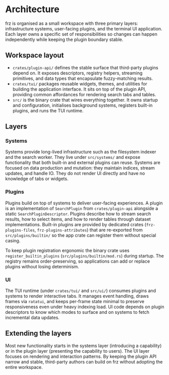 # Architecture

frz is organised as a small workspace with three primary layers: infrastructure
systems, user-facing plugins, and the terminal UI application. Each layer owns a
specific set of responsibilities so changes can happen independently while
keeping the plugin boundary stable.

## Workspace layout

- `crates/plugin-api/` defines the stable surface that third-party plugins
  depend on. It exposes descriptors, registry helpers, streaming primitives,
  and data types that encapsulate fuzzy-matching results.
- `crates/tui/` packages reusable widgets, themes, and utilities for building
  the application interface. It sits on top of the plugin API, providing common
  affordances for rendering search tabs and tables.
- `src/` is the binary crate that wires everything together. It owns startup and
  configuration, initialises background systems, registers built-in plugins, and
  runs the TUI runtime.

## Layers

### Systems

Systems provide long-lived infrastructure such as the filesystem indexer and the
search worker. They live under `src/systems/` and expose functionality that both
built-in and external plugins can reuse. Systems are focused on data production
and mutation: they maintain indices, stream updates, and handle IO. They do not
render UI directly and have no knowledge of tabs or widgets.

### Plugins

Plugins build on top of systems to deliver user-facing experiences. A plugin is
an implementation of `SearchPlugin` from `crates/plugin-api` alongside a static
`SearchPluginDescriptor`. Plugins describe how to stream search results, how to
select items, and how to render tables through dataset implementations. Built-in
plugins are provided by dedicated crates (`frz-plugins-files`,
`frz-plugins-attributes`) that are re-exported from `src/plugins/builtin/` so the app
crate can register them without special casing.

To keep plugin registration ergonomic the binary crate uses
`register_builtin_plugins` (`src/plugins/builtin/mod.rs`) during startup. The
registry remains order-preserving, so applications can add or replace plugins
without losing determinism.

### UI

The TUI runtime (under `crates/tui/` and `src/ui/`) consumes plugins and systems
to render interactive tabs. It manages event handling, draws frames via
`ratatui`, and keeps per-frame state minimal to preserve responsiveness even
under heavy indexing load. UI code depends on plugin descriptors to know which
modes to surface and on systems to fetch incremental data updates.

## Extending the layers

Most new functionality starts in the systems layer (introducing a capability) or
in the plugin layer (presenting the capability to users). The UI layer focuses on
rendering and interaction patterns. By keeping the plugin API narrow and stable,
third-party authors can build on frz without adopting the entire workspace.
